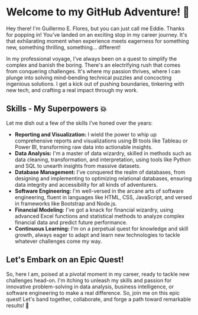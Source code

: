# Welcome to my GitHub Adventure! 🚀

Hey there! I'm Guillermo E. Flores, but you can just call me Eddie. Thanks for popping in! You’ve landed on an exciting stop in my career journey. It's that exhilarating moment when experience meets eagerness for something new, something thrilling, something... different!

In my professional voyage, I've always been on a quest to simplify the complex and banish the boring. There's an electrifying rush that comes from conquering challenges. It's where my passion thrives, where I can plunge into solving mind-bending technical puzzles and concocting ingenious solutions. I get a kick out of pushing boundaries, tinkering with new tech, and crafting a real impact through my work.

## Skills - My Superpowers 💥

Let me dish out a few of the skills I’ve honed over the years:

- **Reporting and Visualization:** I wield the power to whip up comprehensive reports and visualizations using BI tools like Tableau or Power BI, transforming raw data into actionable insights.
- **Data Analysis:** I'm a master of data wizardry, skilled in methods such as data cleaning, transformation, and interpretation, using tools like Python and SQL to unearth insights from massive datasets.
- **Database Management:** I've conquered the realm of databases, from designing and implementing to optimizing relational databases, ensuring data integrity and accessibility for all kinds of adventurers.
- **Software Engineering:** I'm well-versed in the arcane arts of software engineering, fluent in languages like HTML, CSS, JavaScript, and versed in frameworks like Bootstrap and Node.js.
- **Financial Modeling:** I've got a knack for financial wizardry, using advanced Excel functions and statistical methods to analyze complex financial data and predict future performance.
- **Continuous Learning:** I'm on a perpetual quest for knowledge and skill growth, always eager to adapt and learn new technologies to tackle whatever challenges come my way.

## Let's Embark on an Epic Quest!

So, here I am, poised at a pivotal moment in my career, ready to tackle new challenges head-on. I'm itching to unleash my skills and passion for innovative problem-solving in data analysis, business intelligence, or software engineering to make a real difference. So, join me on this epic quest! Let's band together, collaborate, and forge a path toward remarkable results! 🌟
